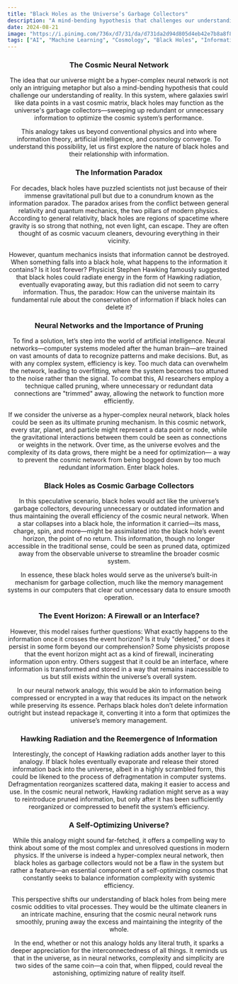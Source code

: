 ```yaml
---
title: "Black Holes as the Universe’s Garbage Collectors"
description: "A mind-bending hypothesis that challenges our understanding of reality"
date: 2024-08-21
image: "https://i.pinimg.com/736x/d7/31/da/d731da2d94d805d4eb42e7b8a8f8eadf.jpg"
tags: ["AI", "Machine Learning", "Cosmology", "Black Holes", "Information Theory"]
---
```


<div style="text-align:center;">

### The Cosmic Neural Network

The idea that our universe might be a hyper-complex neural network is not only an intriguing metaphor but also a mind-bending hypothesis that could challenge our understanding of reality. In this system, where galaxies swirl like data points in a vast cosmic matrix, black holes may function as the universe's garbage collectors—sweeping up redundant or unnecessary information to optimize the cosmic system’s performance.

This analogy takes us beyond conventional physics and into where information theory, artificial intelligence, and cosmology converge. To understand this possibility, let us first explore the nature of black holes and their relationship with information.

### The Information Paradox

For decades, black holes have puzzled scientists not just because of their immense gravitational pull but due to a conundrum known as the information paradox. The paradox arises from the conflict between general relativity and quantum mechanics, the two pillars of modern physics. According to general relativity, black holes are regions of spacetime where gravity is so strong that nothing, not even light, can escape. They are often thought of as cosmic vacuum cleaners, devouring everything in their vicinity.

However, quantum mechanics insists that information cannot be destroyed. When something falls into a black hole, what happens to the information it contains? Is it lost forever? Physicist Stephen Hawking famously suggested that black holes could radiate energy in the form of Hawking radiation, eventually evaporating away, but this radiation did not seem to carry information. Thus, the paradox: How can the universe maintain its fundamental rule about the conservation of information if black holes can delete it?

### Neural Networks and the Importance of Pruning

To find a solution, let’s step into the world of artificial intelligence. Neural networks—computer systems modeled after the human brain—are trained on vast amounts of data to recognize patterns and make decisions. But, as with any complex system, efficiency is key. Too much data can overwhelm the network, leading to overfitting, where the system becomes too attuned to the noise rather than the signal. To combat this, AI researchers employ a technique called pruning, where unnecessary or redundant data connections are "trimmed" away, allowing the network to function more efficiently.

If we consider the universe as a hyper-complex neural network, black holes could be seen as its ultimate pruning mechanism. In this cosmic network, every star, planet, and particle might represent a data point or node, while the gravitational interactions between them could be seen as connections or weights in the network. Over time, as the universe evolves and the complexity of its data grows, there might be a need for optimization— a way to prevent the cosmic network from being bogged down by too much redundant information. Enter black holes.

### Black Holes as Cosmic Garbage Collectors

In this speculative scenario, black holes would act like the universe’s garbage collectors, devouring unnecessary or outdated information and thus maintaining the overall efficiency of the cosmic neural network. When a star collapses into a black hole, the information it carried—its mass, charge, spin, and more—might be assimilated into the black hole’s event horizon, the point of no return. This information, though no longer accessible in the traditional sense, could be seen as pruned data, optimized away from the observable universe to streamline the broader cosmic system.

In essence, these black holes would serve as the universe’s built-in mechanism for garbage collection, much like the memory management systems in our computers that clear out unnecessary data to ensure smooth operation.

### The Event Horizon: A Firewall or an Interface?

However, this model raises further questions: What exactly happens to the information once it crosses the event horizon? Is it truly "deleted," or does it persist in some form beyond our comprehension? Some physicists propose that the event horizon might act as a kind of firewall, incinerating information upon entry. Others suggest that it could be an interface, where information is transformed and stored in a way that remains inaccessible to us but still exists within the universe’s overall system.

In our neural network analogy, this would be akin to information being compressed or encrypted in a way that reduces its impact on the network while preserving its essence. Perhaps black holes don’t delete information outright but instead repackage it, converting it into a form that optimizes the universe’s memory management.

### Hawking Radiation and the Reemergence of Information

Interestingly, the concept of Hawking radiation adds another layer to this analogy. If black holes eventually evaporate and release their stored information back into the universe, albeit in a highly scrambled form, this could be likened to the process of defragmentation in computer systems. Defragmentation reorganizes scattered data, making it easier to access and use. In the cosmic neural network, Hawking radiation might serve as a way to reintroduce pruned information, but only after it has been sufficiently reorganized or compressed to benefit the system’s efficiency.

### A Self-Optimizing Universe?

While this analogy might sound far-fetched, it offers a compelling way to think about some of the most complex and unresolved questions in modern physics. If the universe is indeed a hyper-complex neural network, then black holes as garbage collectors would not be a flaw in the system but rather a feature—an essential component of a self-optimizing cosmos that constantly seeks to balance information complexity with systemic efficiency.

This perspective shifts our understanding of black holes from being mere cosmic oddities to vital processes. They would be the ultimate cleaners in an intricate machine, ensuring that the cosmic neural network runs smoothly, pruning away the excess and maintaining the integrity of the whole.


In the end, whether or not this analogy holds any literal truth, it sparks a deeper appreciation for the interconnectedness of all things. It reminds us that in the universe, as in neural networks, complexity and simplicity are two sides of the same coin—a coin that, when flipped, could reveal the astonishing, optimizing nature of reality itself.


